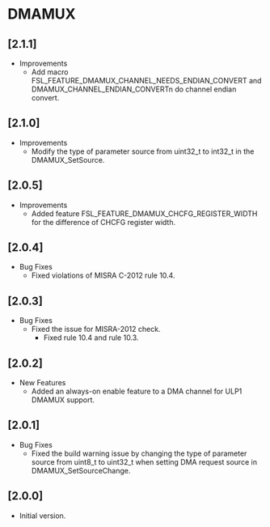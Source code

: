 # DMAMUX

## [2.1.1]

- Improvements
  - Add macro FSL_FEATURE_DMAMUX_CHANNEL_NEEDS_ENDIAN_CONVERT and DMAMUX_CHANNEL_ENDIAN_CONVERTn do channel endian convert.

## [2.1.0]

- Improvements
  - Modify the type of parameter source from uint32_t to int32_t in the DMAMUX_SetSource.

## [2.0.5]

- Improvements
  - Added feature FSL_FEATURE_DMAMUX_CHCFG_REGISTER_WIDTH for the difference of CHCFG register width.

## [2.0.4]

- Bug Fixes
  - Fixed violations of MISRA C-2012 rule 10.4.

## [2.0.3]

- Bug Fixes
  - Fixed the issue for MISRA-2012 check.
    - Fixed rule 10.4 and rule 10.3.

## [2.0.2]

- New Features
  - Added an always-on enable feature to a DMA channel for ULP1 DMAMUX support.

## [2.0.1]

- Bug Fixes
  - Fixed the build warning issue by changing the type of parameter source from uint8_t to uint32_t
    when setting DMA request source in DMAMUX_SetSourceChange.

## [2.0.0]

- Initial version.

